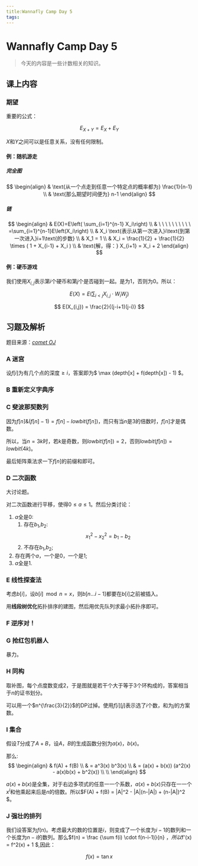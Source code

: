```yaml
---
title:Wannafly Camp Day 5
tags:
---
```


# Wannafly Camp Day 5

> 今天的内容是一些计数相关的知识。

<!--more-->

## 课上内容

### 期望

重要的公式：

$$ E_{X+Y} = E_X + E_Y $$

$X$和$Y$之间可以是任意关系，没有任何限制。

#### 例：随机游走

##### 完全图
$$
\begin{align}
& \text{从一个点走到任意一个特定点的概率都为} \frac{1}{n-1} \\
& \text{那么期望时间便为} n-1
\end{align}
$$

##### 链
$$
\begin{align}
& E(X)=E\left( \sum_{i=1}^{n-1} X_i\right) \\
& \ \ \ \ \ \  \ \ \ \   =\sum_{i=1}^{n-1}E\left(X_i\right) \\
& X_i \text{表示从第一次进入}i\text{到第一次进入}i+1\text{的步数} \\
& X_1 = 1 \\
& X_i = \frac{1}{2} + \frac{1}{2} \times ( 1 + X_{i-1} + X_i ) \\
& \text{解，得：} X_{i+1} = X_i + 2
\end{align}
$$

#### 例：硬币游戏

我们使用$X_{i,j}$表示第$i$个硬币和第$j$个是否碰到一起。是为$1$，否则为$0$。所以：

$$ E(X) = E\left(\sum_{i<j} X_{i,j} \cdot W_i W_j \right) $$

$$ E(X_{i,j}) = \frac{2}{(j-i+1)(j-i)} $$

## 习题及解析

题目来源：[_comet OJ_](https://zhixincode.com/contest/26/problems)

### A 迷宫

设$f[i]$为有几个点的深度$\geq i$，答案即为$ \max (depth[x] + f(depth[x]) - 1) $。

### B 重新定义字典序



### C 斐波那契数列

因为$f[n] \& (f[n]-1) = f[n] - lowbit(f[n])$，而只有当$n$是$3$的倍数时，$f[n]$才是偶数。

所以，当$n=3k$时，若$k$是奇数，则$lowbit(f[n])=2$，否则$lowbit(f[n]) = lowbit(4k)$。

最后矩阵乘法求一下$f[n]$的前缀和即可。

### D 二次函数

大讨论题。

对二次函数进行平移，使得$0 \leq a \leq 1$。然后分类讨论：
1. $a$全是$0$:
	1. 存在$b_1$,$b_2$:
		$$ x_1^2 - x_2^2 = b_1 - b_2 $$
    2. 不存在$b_1$,$b_2$;
2. 存在两个$a$，一个是$0$，一个是$1$;
3. $a$全是$1$.

### E 线性探查法

考虑$b[i]$，设$b[i] \mod n = x$，则$b[n...i-1]$都要在$b[i]$之前被插入。

用**线段树优化**拓扑排序的建图，然后用优先队列求最小拓扑序即可。

### F 逆序对！

### G 抢红包机器人

暴力。

### H 同构

取补图，每个点度数变成$2$，于是图就是若干个大于等于$3$个环构成的，答案相当于$n$的证书划分。

可以用一个$n^{\frac{3}{2}}$的DP过掉。使用$f[i][j]$表示选了$i$个数，和为$j$的方案数。

### I 集合

假设$T$分成了$A+B$，设$A$，$B$的生成函数分别为$a(x)$，$b(x)$。

那么:
$$
\begin{align}
& f(A) + f(B) \\
& = a^3(x) b^3(x) \\
& = (a(x) + b(x)) (a^2(x) - a(x)b(x) + b^2(x)) \\
\\
\end{align}
$$


$a(x)+b(x)$是全集，对于右边多项式的任意⼀一个系数，$a(x)+b(x)$只存在⼀一个 $x^i$和他乘起来后是$n$的倍数。所以$F(A) + f(B) = |A|^2 - |A|(n-|A|) + (n-|A|)^2 $。

### J 强壮的排列

我们设答案为$f(n)$。考虑最大的数的位置是$i$，则变成了一个长度为$i-1$的数列和一个长度为$n-i$的数列。那么$f(n) = \frac {\sum f(i) \cdot f(n-i-1)}{n} $，所以$f'(x) = f^2(x) + 1 $,因此：

$$ f(x) = \tan x $$